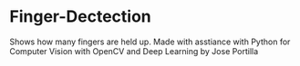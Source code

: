 # Finger-Dectection
Shows how many fingers are held up. Made with asstiance with Python for Computer Vision with OpenCV and Deep Learning by Jose Portilla
